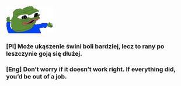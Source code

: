![pepe](pepe.gif)

### [Pl] Może ukąszenie świni boli bardziej, lecz to rany po leszczynie goją się dłużej.
### [Eng] Don’t worry if it doesn’t work right. If everything did, you’d be out of a job.

